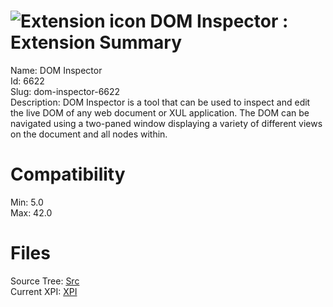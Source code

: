 # ![Extension icon](https://addons.thunderbird.net/static/img/addon-icons/default-64.png) DOM Inspector : Extension Summary

Name: DOM Inspector  
Id: 6622  
Slug: dom-inspector-6622  
Description: DOM Inspector is a tool that can be used to inspect and edit the live DOM of any web document or XUL application. The DOM can be navigated using a two-paned window displaying a variety of different views on the document and all nodes within.
  

# Compatibility
Min: 5.0  
Max: 42.0  

# Files

Source Tree: [Src](C:/Dev/Thunderbird/ThunderKdB/xall/xOther/6622-dom-inspector-6622/src)  
Current XPI: [XPI](C:/Dev/Thunderbird/ThunderKdB/xall/xOther/6622-dom-inspector-6622/xpi)  



